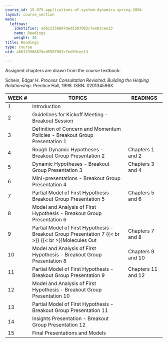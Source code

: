 ```yaml
---
course_id: 15-875-applications-of-system-dynamics-spring-2004
layout: course_section
menu:
  leftnav:
    identifier: a6612356887ded5507083c7ee03cee13
    name: Readings
    weight: 30
title: Readings
type: course
uid: a6612356887ded5507083c7ee03cee13

---
```


Assigned chapters are drawn from the course textbook:

Schein, Edgar H. _Process Consultation Revisited: Building the Helping Relationship_. Prentice Hall, 1998. ISBN: 020134596X.

| WEEK # | TOPICS | READINGS |
| --- | --- | --- |
| 1 | Introduction |  |
| 2 | Guidelines for Kickoff Meeting - Breakout Session |  |
| 3 | Definition of Concern and Momentum Policies - Breakout Group Presentation 1 |  |
| 4 | Rough Dynamic Hypotheses - Breakout Group Presentation 2 | Chapters 1 and 2 |
| 5 | Dynamic Hypotheses - Breakout Group Presentation 3 | Chapters 3 and 4 |
| 6 | Mini-presentations - Breakout Group Presentation 4 |  |
| 7 | Partial Model of First Hypothesis - Breakout Group Presentation 5 | Chapters 5 and 6 |
| 8 | Model and Analysis of First Hypothesis - Breakout Group Presentation 6 |  |
| 9 | Partial Model of First Hypothesis - Breakout Group Presentation 7  {{< br >}}  {{< br >}}Molecules Out | Chapters 7 and 8 |
| 10 | Model and Analysis of First Hypothesis - Breakout Group Presentation 8 | Chapters 9 and 10 |
| 11 | Partial Model of First Hypothesis - Breakout Group Presentation 9 | Chapters 11 and 12 |
| 12 | Model and Analysis of First Hypothesis - Breakout Group Presentation 10 |  |
| 13 | Partial Model of First Hypothesis - Breakout Group Presentation 11 |  |
| 14 | Insights Presentation - Breakout Group Presentation 12 |  |
| 15 | Final Presentations and Models |